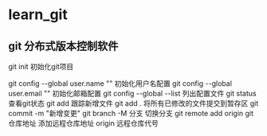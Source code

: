 # learn_git
## git 分布式版本控制软件  

git init 初始化git项目  

git config --global user.name "" 初始化用户名配置
git config --global user.email  "" 初始化邮箱配置
git config --global --list 列出配置文件
git status 查看git状态
git add 跟踪新增文件
git add . 将所有已修改的文件提交到暂存区
git commit -m "新增变更"
git branch -M 分支 切换分支
git remote add origin git仓库地址  添加远程仓库地址 origin 远程仓库代号
